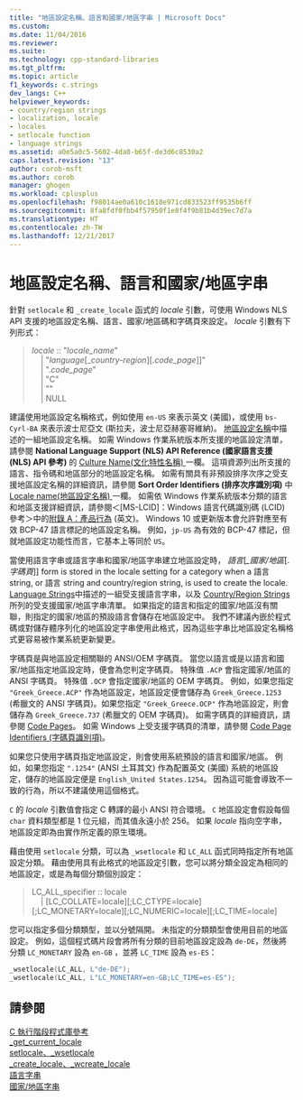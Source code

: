 ```yaml
---
title: "地區設定名稱、語言和國家/地區字串 | Microsoft Docs"
ms.custom: 
ms.date: 11/04/2016
ms.reviewer: 
ms.suite: 
ms.technology: cpp-standard-libraries
ms.tgt_pltfrm: 
ms.topic: article
f1_keywords: c.strings
dev_langs: C++
helpviewer_keywords:
- country/region strings
- localization, locale
- locales
- setlocale function
- language strings
ms.assetid: a0e5a0c5-5602-4da0-b65f-de3d6c8530a2
caps.latest.revision: "13"
author: corob-msft
ms.author: corob
manager: ghogen
ms.workload: cplusplus
ms.openlocfilehash: f98014ae0a610c1618e971cd833523ff9535b6ff
ms.sourcegitcommit: 8fa8fdf0fbb4f57950f1e8f4f9b81b4d39ec7d7a
ms.translationtype: HT
ms.contentlocale: zh-TW
ms.lasthandoff: 12/21/2017
---
```

# <a name="locale-names-languages-and-countryregion-strings"></a>地區設定名稱、語言和國家/地區字串
針對 `setlocale` 和 `_create_locale` 函式的 *locale* 引數，可使用 Windows NLS API 支援的地區設定名稱、語言、國家/地區碼和字碼頁來設定。 *locale* 引數有下列形式：  
  
> *locale* :: "*locale_name*"  
&nbsp;&nbsp;&nbsp;&nbsp;| "*language*\[\_*country-region*]\[.*code_page*]]"  
&nbsp;&nbsp;&nbsp;&nbsp;| ".*code_page*"  
&nbsp;&nbsp;&nbsp;&nbsp;| "C"  
&nbsp;&nbsp;&nbsp;&nbsp;| ""  
&nbsp;&nbsp;&nbsp;&nbsp;| NULL  
  
 建議使用地區設定名稱格式，例如使用 `en-US` 來表示英文 (美國)，或使用 `bs-Cyrl-BA` 來表示波士尼亞文 (斯拉夫，波士尼亞赫塞哥維納)。 [地區設定名稱](http://msdn.microsoft.com/library/windows/desktop/dd373814.aspx)中描述的一組地區設定名稱。 如需 Windows 作業系統版本所支援的地區設定清單，請參閱 **National Language Support (NLS) API Reference (國家語言支援 (NLS) API 參考)** 的 [Culture Name(文化特性名稱) ](https://www.microsoft.com/resources/msdn/goglobal/default.mspx)一欄。 這項資源列出所支援的語言、指令碼和地區部分的地區設定名稱。 如需有關具有非預設排序次序之受支援地區設定名稱的詳細資訊，請參閱 **Sort Order Identifiers (排序次序識別項)** 中 [Locale name(地區設定名稱) ](http://msdn.microsoft.com/library/windows/desktop/dd374060.aspx)一欄。 如需依 Windows 作業系統版本分類的語言和地區支援詳細資訊，請參閱＜[MS-LCID]：Windows 語言代碼識別碼 (LCID) 參考＞中的[附錄 A：產品行為](http://msdn.microsoft.com/goglobal/bb896001.aspx) \(英文\)。 Windows 10 或更新版本會允許對應至有效 BCP-47 語言標記的地區設定名稱。 例如，`jp-US` 為有效的 BCP-47 標記，但就地區設定功能性而言，它基本上等同於 `US`。  
  
 當使用語言字串或語言字串和國家/地區字串建立地區設定時， *語言*[*_國家/地區*[.*字碼頁*]] form is stored in the locale setting for a category when a 語言 string, or 語言 string and country/region string, is used to create the locale. [Language Strings](../c-runtime-library/language-strings.md)中描述的一組受支援語言字串，以及 [Country/Region Strings](../c-runtime-library/country-region-strings.md)所列的受支援國家/地區字串清單。 如果指定的語言和指定的國家/地區沒有關聯，則指定的國家/地區的預設語言會儲存在地區設定中。 我們不建議內嵌於程式碼或對儲存體序列化的地區設定字串使用此格式，因為這些字串比地區設定名稱格式更容易被作業系統更新變更。  
  
 字碼頁是與地區設定相關聯的 ANSI/OEM 字碼頁。 當您以語言或是以語言和國家/地區指定地區設定時，便會為您判定字碼頁。 特殊值 `.ACP` 會指定國家/地區的 ANSI 字碼頁。 特殊值 `.OCP` 會指定國家/地區的 OEM 字碼頁。 例如，如果您指定 `"Greek_Greece.ACP"` 作為地區設定，地區設定便會儲存為 `Greek_Greece.1253` (希臘文的 ANSI 字碼頁)。如果您指定 `"Greek_Greece.OCP"` 作為地區設定，則會儲存為 `Greek_Greece.737` (希臘文的 OEM 字碼頁)。 如需字碼頁的詳細資訊，請參閱 [Code Pages](../c-runtime-library/code-pages.md)。 如需 Windows 上受支援字碼頁的清單，請參閱 [Code Page Identifiers (字碼頁識別項)](http://msdn.microsoft.com/library/windows/desktop/dd317756.aspx)。  
  
 如果您只使用字碼頁指定地區設定，則會使用系統預設的語言和國家/地區。 例如，如果您指定 `".1254"` (ANSI 土耳其文) 作為配置英文 (美國) 系統的地區設定，儲存的地區設定便是 `English_United States.1254`。 因為這可能會導致不一致的行為，所以不建議使用這個格式。  
  
`C` 的 *locale* 引數值會指定 C 轉譯的最小 ANSI 符合環境。 `C` 地區設定會假設每個 `char` 資料類型都是 1 位元組，而其值永遠小於 256。 如果 *locale* 指向空字串，地區設定即為由實作所定義的原生環境。  
  
藉由使用 `setlocale` 分類，可以為 `_wsetlocale` 和 `LC_ALL` 函式同時指定所有地區設定分類。 藉由使用具有此格式的地區設定引數，您可以將分類全設定為相同的地區設定，或是為每個分類個別設定：  
  
> LC_ALL_specifier :: locale  
&nbsp;&nbsp;&nbsp;&nbsp;| [LC_COLLATE=locale][;LC_CTYPE=locale][;LC_MONETARY=locale][;LC_NUMERIC=locale][;LC_TIME=locale]  
  
您可以指定多個分類類型，並以分號隔開。 未指定的分類類型會使用目前的地區設定。 例如，這個程式碼片段會將所有分類的目前地區設定設為 `de-DE`，然後將分類 `LC_MONETARY` 設為 `en-GB` ，並將 `LC_TIME` 設為 `es-ES`：  
  
```C  
_wsetlocale(LC_ALL, L"de-DE");  
_wsetlocale(LC_ALL, L"LC_MONETARY=en-GB;LC_TIME=es-ES");  
```  
  
## <a name="see-also"></a>請參閱  
 [C 執行階段程式庫參考](../c-runtime-library/c-run-time-library-reference.md)   
 [_get_current_locale](../c-runtime-library/reference/get-current-locale.md)   
 [setlocale、_wsetlocale](../c-runtime-library/reference/setlocale-wsetlocale.md)   
 [_create_locale、_wcreate_locale](../c-runtime-library/reference/create-locale-wcreate-locale.md)   
 [語言字串](../c-runtime-library/language-strings.md)   
 [國家/地區字串](../c-runtime-library/country-region-strings.md)